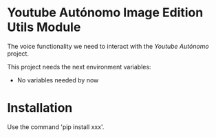 # Youtube Autónomo Image Edition Utils Module

The voice functionality we need to interact with the *Youtube Autónomo* project.

This project needs the next environment variables:
- No variables needed by now



# Installation
<p>
Use the command 'pip install xxx'.
</p>